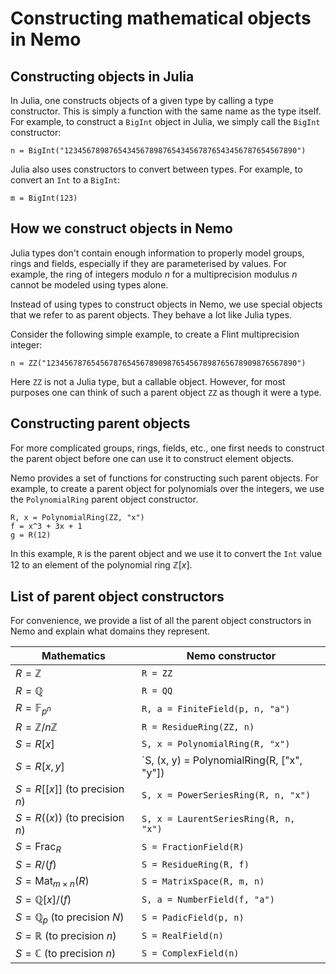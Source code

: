 # Constructing mathematical objects in Nemo

## Constructing objects in Julia

In Julia, one constructs objects of a given type by calling a type constructor. This is simply a function
with the same name as the type itself. For example, to construct a `BigInt` object in Julia, we simply
call the `BigInt` constructor:

```
n = BigInt("1234567898765434567898765434567876543456787654567890")
```

Julia also uses constructors to convert between types. For example, to convert an `Int` to a `BigInt`:

```
m = BigInt(123)
```

## How we construct objects in Nemo

Julia types don't contain enough information to properly model groups, rings and fields,
especially if they are parameterised by values. For example, the ring of integers
modulo $n$ for a multiprecision modulus $n$ cannot be modeled using types alone.

Instead of using types to construct objects in Nemo, we use special objects that we
refer to as parent objects. They behave a lot like Julia types.

Consider the following simple example, to create a Flint multiprecision integer:

```
n = ZZ("12345678765456787654567890987654567898765678909876567890")
```

Here `ZZ` is not a Julia type, but a callable object. However, for most purposes one can think of such
a parent object `ZZ` as though it were a type.

## Constructing parent objects

For more complicated groups, rings, fields, etc., one first needs to construct the parent object before
one can use it to construct element objects.

Nemo provides a set of functions for constructing such parent objects. For example, to create a parent
object for polynomials over the integers, we use the `PolynomialRing` parent object constructor.

```
R, x = PolynomialRing(ZZ, "x")
f = x^3 + 3x + 1
g = R(12)
```

In this example, `R` is the parent object and we use it to convert the `Int` value $12$ to an element
of the polynomial ring $\mathbb{Z}[x]$.

## List of parent object constructors

For convenience, we provide a list of all the parent object constructors in Nemo and explain what domains
they represent.

| Mathematics                           | Nemo constructor                              |
|---------------------------------------|-----------------------------------------------|
| $R = \mathbb{Z}$                      | `R = ZZ`                                      |
| $R = \mathbb{Q}$                      | `R = QQ`                                      |
| $R = \mathbb{F}_{p^n}$                | `R, a = FiniteField(p, n, "a")`               |
| $R = \mathbb{Z}/n\mathbb{Z}$          | `R = ResidueRing(ZZ, n)`                      |
| $S = R[x]$                            | `S, x = PolynomialRing(R, "x")`               |
| $S = R[x, y]$                         | `S, (x, y) = PolynomialRing(R, ["x", "y"])    |
| $S = R[[x]]$ (to precision $n$)       | `S, x = PowerSeriesRing(R, n, "x")`           |
| $S = R((x))$ (to precision $n$)       | `S, x = LaurentSeriesRing(R, n, "x")`         |
| $S = \mathrm{Frac}_R$                 | `S = FractionField(R)`                        |
| $S = R/(f)$                           | `S = ResidueRing(R, f)`                       |
| $S = \mathrm{Mat}_{m\times n}(R)$     | `S = MatrixSpace(R, m, n)`                    |
| $S = \mathbb{Q}[x]/(f)$               | `S, a = NumberField(f, "a")`                  |
| $S = \mathbb{Q}_p$ (to precision $N$) | `S = PadicField(p, n)`                        |
| $S = \mathbb{R}$ (to precision $n$)   | `S = RealField(n)`                            |
| $S = \mathbb{C}$ (to precision $n$)   | `S = ComplexField(n)`                         |

